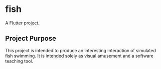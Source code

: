 # fish

A Flutter project.

## Project Purpose

This project is intended to produce an interesting interaction of simulated fish swimming.
It is intended solely as visual amusement and a software teaching tool.
